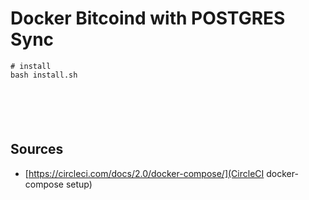 # Docker Bitcoind with POSTGRES Sync

```
# install
bash install.sh






```


## Sources

* [https://circleci.com/docs/2.0/docker-compose/](CircleCI docker-compose setup)
